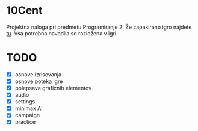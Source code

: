 # 10Cent
Projektna naloga pri predmetu Programiranje 2. Že zapakirano igro najdete [tu](10Cent/jar). Vsa potrebna navodila so razložena v igri.

# TODO
- [x] osnove izrisovanja
- [x] osnove poteka igre
- [x] polepsava graficnih elementov
- [x] audio
- [x] settings
- [x] minimax AI
- [x] campaign
- [x] practice
